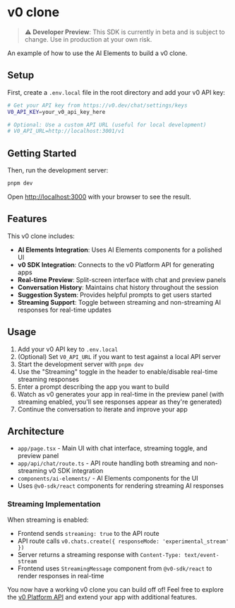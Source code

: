# v0 clone

> **⚠️ Developer Preview**: This SDK is currently in beta and is subject to change. Use in production at your own risk.

An example of how to use the AI Elements to build a v0 clone.

## Setup

First, create a `.env.local` file in the root directory and add your v0 API key:

```bash
# Get your API key from https://v0.dev/chat/settings/keys
V0_API_KEY=your_v0_api_key_here

# Optional: Use a custom API URL (useful for local development)
# V0_API_URL=http://localhost:3001/v1
```

## Getting Started

Then, run the development server:

```bash
pnpm dev
```

Open [http://localhost:3000](http://localhost:3000) with your browser to see the result.

## Features

This v0 clone includes:

- **AI Elements Integration**: Uses AI Elements components for a polished UI
- **v0 SDK Integration**: Connects to the v0 Platform API for generating apps
- **Real-time Preview**: Split-screen interface with chat and preview panels
- **Conversation History**: Maintains chat history throughout the session
- **Suggestion System**: Provides helpful prompts to get users started
- **Streaming Support**: Toggle between streaming and non-streaming AI responses for real-time updates

## Usage

1. Add your v0 API key to `.env.local`
2. (Optional) Set `V0_API_URL` if you want to test against a local API server
3. Start the development server with `pnpm dev`
4. Use the "Streaming" toggle in the header to enable/disable real-time streaming responses
5. Enter a prompt describing the app you want to build
6. Watch as v0 generates your app in real-time in the preview panel (with streaming enabled, you'll see responses appear as they're generated)
7. Continue the conversation to iterate and improve your app

## Architecture

- `app/page.tsx` - Main UI with chat interface, streaming toggle, and preview panel
- `app/api/chat/route.ts` - API route handling both streaming and non-streaming v0 SDK integration
- `components/ai-elements/` - AI Elements components for the UI
- Uses `@v0-sdk/react` components for rendering streaming AI responses

### Streaming Implementation

When streaming is enabled:

- Frontend sends `streaming: true` to the API route
- API route calls `v0.chats.create({ responseMode: 'experimental_stream' })`
- Server returns a streaming response with `Content-Type: text/event-stream`
- Frontend uses `StreamingMessage` component from `@v0-sdk/react` to render responses in real-time

You now have a working v0 clone you can build off of! Feel free to explore the [v0 Platform API](https://v0.dev/docs/api/platform) and extend your app with additional features.
